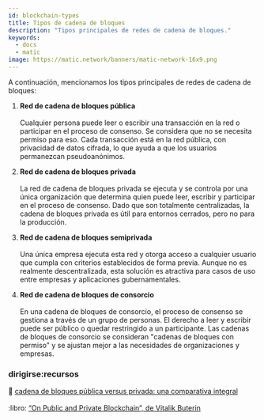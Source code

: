 ```yaml
---
id: blockchain-types
title: Tipos de cadena de bloques
description: "Tipos principales de redes de cadena de bloques."
keywords:
  - docs
  - matic
image: https://matic.network/banners/matic-network-16x9.png
---
```


A continuación, mencionamos los tipos principales de redes de cadena de bloques:

1. **Red de cadena de bloques pública** <br></br>
 Cualquier persona puede leer o escribir una transacción en la red o participar en el proceso de consenso. Se considera que no se necesita permiso para eso. Cada transacción está en la red pública, con privacidad de datos cifrada, lo que ayuda a que los usuarios permanezcan pseudoanónimos.

2. **Red de cadena de bloques privada**<br></br> La red de cadena de bloques privada se ejecuta y se controla por una única organización que determina quien puede leer, escribir y participar en el proceso de consenso. Dado que son totalmente centralizadas, la cadena de bloques privada es útil para entornos cerrados, pero no para la producción.

3. **Red de cadena de bloques semiprivada** <br></br>
 Una única empresa ejecuta esta red y otorga acceso a cualquier usuario que cumpla con criterios establecidos de forma previa. Aunque no es realmente descentralizada, esta solución es atractiva para casos de uso entre empresas y aplicaciones gubernamentales.

4. **Red de cadena de bloques de consorcio** <br></br>
 En una cadena de bloques de consorcio, el proceso de consenso se gestiona a través de un grupo de personas. El derecho a leer y escribir puede ser público o quedar restringido a un participante. Las cadenas de bloques de consorcio se consideran "cadenas de bloques con permiso" y se ajustan mejor a las necesidades de organizaciones y empresas.

### **dirigirse:recursos**

:page_facing_up: [cadena de bloques pública versus privada: una comparativa integral](https://www.blockchain-council.org/blockchain/public-vs-private-blockchain-a-comprehensive-comparison/)<br></br>
 :libro: [“On Public and Private Blockchain”, de Vitalik Buterin](https://blog.ethereum.org/2015/08/07/on-public-and-private-blockchains/)
